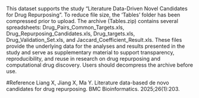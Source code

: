 This dataset supports the study “Literature Data-Driven Novel Candidates for Drug Repurposing”. To reduce file size, the ‘Tables’ folder has been compressed prior to upload. The archive (Tables.zip) contains several spreadsheets: Drug_Pairs_Common_Targets.xls, Drug_Repurposing_Candidates.xls, Drug_targets.xls, Drug_Validation_Set.xls, and Jaccard_Coefficient_Result.xls. These files provide the underlying data for the analyses and results presented in the study and serve as supplementary material to support transparency, reproducibility, and reuse in research on drug repurposing and computational drug discovery. Users should decompress the archive before use.

#Reference
Liang X, Jiang X, Ma Y. Literature data-based de novo candidates for drug repurposing. BMC Bioinformatics. 2025;26(1):203.

